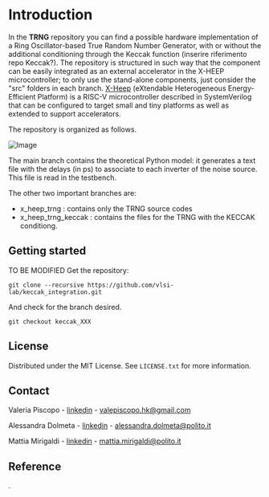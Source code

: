 # Introduction

In the **TRNG** repository you can find a possible hardware implementation of a Ring Oscillator-based True Random Number Generator, with or without the additional conditioning through the Keccak function (inserire riferimento repo Keccak?). The repository is structured in such way that the component can be easily integrated as an external accelerator in the X-HEEP microcontroller; to only use the stand-alone components, just consider the "src" folders in each branch.
[X-Heep](https://github.com/esl-epfl/x-heep.git) (eXtendable Heterogeneous Energy-Efficient Platform) is a RISC-V microcontroller described in SystemVerilog that can be configured to target small and tiny platforms as well as extended to support accelerators.

The repository is organized as follows. 

![Image](https://github.com/vlsi-lab/TRNG/blob/main/repo.png)

The main branch contains the theoretical Python model: it generates a text file with the delays (in ps) to associate to each inverter of the noise source. This file is read in the testbench.

The other two important branches are:
* x_heep_trng : contains only the TRNG source codes
* x_heep_trng_keccak : contains the files for the TRNG with the KECCAK conditiong.

## Getting started
TO BE MODIFIED
Get the repository:
```
git clone --recursive https://github.com/vlsi-lab/keccak_integration.git
```
And check for the branch desired.
```
git checkout keccak_XXX
```

<!-- LICENSE -->
## License
Distributed under the MIT License.
See `LICENSE.txt` for more information.



<!-- CONTACT -->
## Contact
Valeria Piscopo - [linkedin](https://www.linkedin.com/in/valeria-piscopo-4aa88b256) - valepiscopo.hk@gmail.com

Alessandra Dolmeta - [linkedin](https://www.linkedin.com/in/alessandra-dolmeta-4884301a3/) - alessandra.dolmeta@polito.it

Mattia Mirigaldi -  [linkedin](https://www.linkedin.com/in/mattia-mirigaldi-8109b9201/) - mattia.mirigaldi@polito.it

## Reference
.



